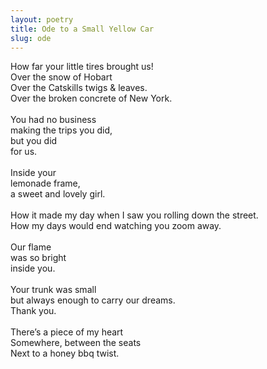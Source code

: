 ```yaml
---
layout: poetry
title: Ode to a Small Yellow Car
slug: ode
---
```

How far your little tires brought us! <br>
Over the snow of Hobart <br>
Over the Catskills twigs & leaves. <br>
Over the broken concrete of New York. <br>
<br>
You had no business <br>
making the trips you did, <br>
but you did <br>
for us. <br>
<br>
Inside your <br>
lemonade frame, <br>
a sweet and lovely girl. <br>
<br>
How it made my day when I saw you rolling down the street. <br>
How my days would end watching you zoom away. <br>
<br>
Our flame <br>
was so bright <br>
inside you. <br>
<br>
Your trunk was small <br>
but always enough to carry our dreams. <br>
Thank you.<br>
<br>
There’s a piece of my heart<br>
Somewhere, between the seats<br>
Next to a honey bbq twist.<br>

